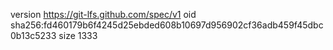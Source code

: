 version https://git-lfs.github.com/spec/v1
oid sha256:fd460179b6f4245d25ebded608b10697d956902cf36adb459f45dbc0b13c5233
size 1333
